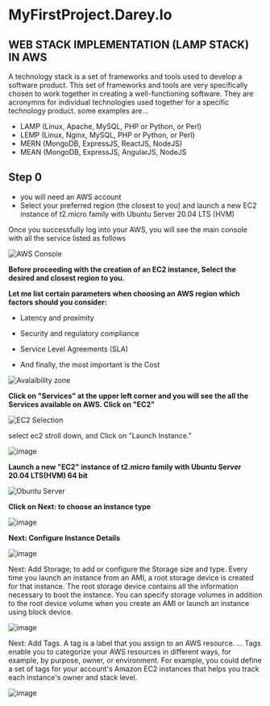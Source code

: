 #  MyFirstProject.Darey.Io

## WEB STACK IMPLEMENTATION (LAMP STACK) IN AWS
A technology stack is a set of frameworks and tools used to develop a software product. This set of frameworks and tools are very specifically chosen to work together in creating a well-functioning software. They are acronymns for individual technologies used together for a specific technology product. some examples are…

* LAMP (Linux, Apache, MySQL, PHP or Python, or Perl)
* LEMP (Linux, Nginx, MySQL, PHP or Python, or Perl)
* MERN (MongoDB, ExpressJS, ReactJS, NodeJS)
* MEAN (MongoDB, ExpressJS, AngularJS, NodeJS

## Step 0 
* you will need an AWS account 
* Select your preferred region (the closest to you) and launch a new EC2 instance of t2.micro family with Ubuntu Server 20.04 LTS (HVM)

Once you successfully log into your AWS, you will see the main console with all the service listed as follows


![AWS Console](https://user-images.githubusercontent.com/84423958/127680745-429c26e4-84ba-4814-8e85-70d69ff92ae3.PNG)

**Before proceeding with the creation of an EC2 instance, Select the desired and closest region to you.**

**Let me list certain parameters when choosing an AWS region which factors should you consider:**

* Latency and proximity

* Security and regulatory compliance

* Service Level Agreements (SLA)

* And finally, the most important is the Cost

![Avalaibility zone](https://user-images.githubusercontent.com/84423958/127685975-af52e1f7-1568-4161-8a6a-cf45cb979717.PNG)


**Click on "Services" at the upper left corner and you will see the all the Services available on AWS. Click on "EC2"**

![EC2 Selection](https://user-images.githubusercontent.com/84423958/127687520-8cdb059b-fe3d-4f19-99ab-06a149daf8a4.PNG)

select ec2 stroll down, and Click on "Launch Instance."

![image](https://user-images.githubusercontent.com/84423958/127687845-da1e4f05-a772-4210-87cb-a5331ef57266.png)



**Launch a new "EC2" instance of t2.micro family with Ubuntu Server 20.04 LTS(HVM) 64 bit**

![Obuntu Server](https://user-images.githubusercontent.com/84423958/127685312-ceaf0b38-fe5e-4f6d-8f1a-97fc5e57c16d.PNG)

**Click on Next: to choose an instance type**

![image](https://user-images.githubusercontent.com/84423958/127688873-233ba6a4-fa13-4325-a873-655057447b05.png)


**Next: Configure Instance Details**

![image](https://user-images.githubusercontent.com/84423958/127689158-1a64683b-e079-42e7-9a29-e46fbacd67e4.png)

Next: Add Storage; to add or configure the Storage size and type. Every time you launch an instance from an AMI, a root storage device is created for that instance. The root storage device contains all the information necessary to boot the instance. You can specify storage volumes in addition to the root device volume when you create an AMI or launch an instance using block device.

![image](https://user-images.githubusercontent.com/84423958/127690076-00716498-1e80-414a-bbf1-334d93e8a63d.png)

Next: Add Tags. A tag is a label that you assign to an AWS resource. ... Tags enable you to categorize your AWS resources in different ways, for example, by purpose, owner, or environment. For example, you could define a set of tags for your account's Amazon EC2 instances that helps you track each instance's owner and stack level.

![image](https://user-images.githubusercontent.com/84423958/127690478-1a7cbf74-0aa1-4c88-967f-109e0a0cb058.png)








